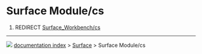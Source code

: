# Surface Module/cs
1.  REDIRECT [Surface\_Workbench/cs](Surface_Workbench/cs.md)



---
![](images/Right_arrow.png) [documentation index](../README.md) > [Surface](Surface_Workbench.md) > Surface Module/cs
